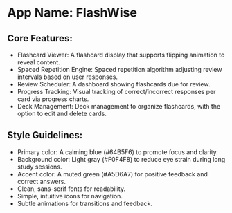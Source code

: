 # **App Name**: FlashWise

## Core Features:

- Flashcard Viewer: A flashcard display that supports flipping animation to reveal content.
- Spaced Repetition Engine: Spaced repetition algorithm adjusting review intervals based on user responses.
- Review Scheduler: A dashboard showing flashcards due for review.
- Progress Tracking: Visual tracking of correct/incorrect responses per card via progress charts.
- Deck Management: Deck management to organize flashcards, with the option to edit and delete cards.

## Style Guidelines:

- Primary color: A calming blue (#64B5F6) to promote focus and clarity.
- Background color: Light gray (#F0F4F8) to reduce eye strain during long study sessions.
- Accent color: A muted green (#A5D6A7) for positive feedback and correct answers.
- Clean, sans-serif fonts for readability.
- Simple, intuitive icons for navigation.
- Subtle animations for transitions and feedback.